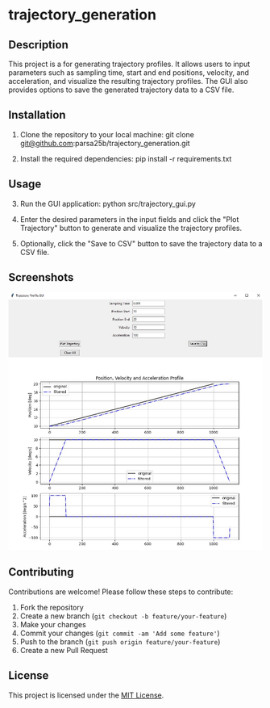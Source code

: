# trajectory_generation
## Description

This project is a for generating trajectory profiles. It allows users to input parameters such as sampling time, start and end positions, velocity, and acceleration, and visualize the resulting trajectory profiles. The GUI also provides options to save the generated trajectory data to a CSV file.

## Installation

1. Clone the repository to your local machine:
git clone git@github.com:parsa25b/trajectory_generation.git

2. Install the required dependencies:
pip install -r requirements.txt

## Usage
3. Run the GUI application:
python src/trajectory_gui.py

4. Enter the desired parameters in the input fields and click the "Plot Trajectory" button to generate and visualize the trajectory profiles.

5. Optionally, click the "Save to CSV" button to save the trajectory data to a CSV file.

## Screenshots

![User Interface Screenshot](GUI_TG.JPG)

## Contributing

Contributions are welcome! Please follow these steps to contribute:
1. Fork the repository
2. Create a new branch (`git checkout -b feature/your-feature`)
3. Make your changes
4. Commit your changes (`git commit -am 'Add some feature'`)
5. Push to the branch (`git push origin feature/your-feature`)
6. Create a new Pull Request

## License
This project is licensed under the [MIT License](LICENSE).
